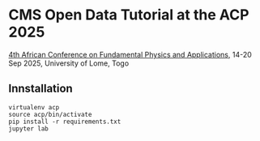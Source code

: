 # CMS Open Data Tutorial at the ACP 2025

[4th African Conference on Fundamental Physics and Applications](https://africanschoolofphysics.org/acp2025/), 14-20 Sep 2025, University of Lome, Togo

## Innstallation

```
virtualenv acp
source acp/bin/activate
pip install -r requirements.txt
jupyter lab
```

